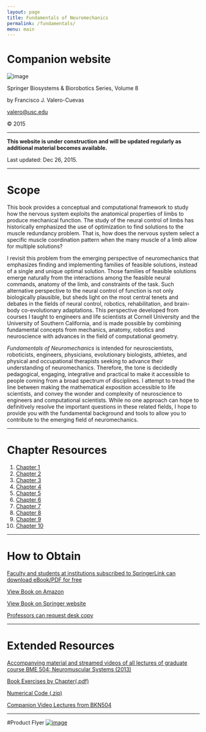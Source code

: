 ```yaml
---
layout: page
title: Fundamentals of Neuromechanics
permalink: /fundamentals/
menu: main
---
```

# Companion website
![image](https://cloud.githubusercontent.com/assets/4623063/12007743/85617314-abc7-11e5-9fbc-324daf52acbe.png)


Springer Biosystems & Biorobotics Series, Volume 8

by Francisco J. Valero-Cuevas

valero@usc.edu

© 2015

__________

**This website is under construction and will be updated regularly as additional material becomes available.**

Last updated: Dec 26, 2015.

________________

# Scope

This book provides a conceptual and computational framework to study how the nervous system exploits the anatomical properties of limbs to produce mechanical function. The study of the neural control of limbs has historically emphasized the use of optimization to find solutions to the muscle redundancy problem. That is, how does the nervous system select a specific muscle coordination pattern when the many muscle of a limb allow for multiple solutions? 

I revisit this problem from the emerging perspective of neuromechanics that emphasizes finding and implementing families of feasible solutions, instead of a single and unique optimal solution. Those families of feasible solutions emerge naturally from the interactions among the feasible neural commands, anatomy of the limb, and constraints of the task. Such alternative perspective to the neural control of function is not only biologically plausible, but sheds light on the most central tenets and debates in the fields of neural control, robotics, rehabilitation, and brain-body co-evolutionary adaptations. This perspective developed from courses I taught to engineers and life scientists at Cornell University and the University of Southern California, and is made possible by combining fundamental concepts from mechanics, anatomy, robotics and neuroscience with advances in the field of computational geometry. 

*Fundamentals of Neuromechanics* is intended for neuroscientists, roboticists, engineers, physicians, evolutionary biologists, athletes, and physical and occupational therapists seeking to advance their understanding of neuromechanics. Therefore, the tone is decidedly pedagogical, engaging, integrative and practical to make it accessible to people coming from a broad spectrum of disciplines. I attempt to tread the line between making the mathematical exposition accessible to life scientists, and convey the wonder and complexity of neuroscience to engineers and computational scientists. While no one approach can hope to definitively resolve the important questions in these related fields, I hope to provide you with the fundamental background and tools to allow you to contribute to the emerging field of neuromechanics. 

________

# Chapter Resources

1. [Chapter 1](http://usc-bbdl.github.io/book_chapters/ch1.html)
2. [Chapter 2](http://usc-bbdl.github.io/book_chapters/ch2.html)
3. [Chapter 3](http://usc-bbdl.github.io/book_chapters/ch3.html)
4. [Chapter 4](http://usc-bbdl.github.io/book_chapters/ch4.html)
5. [Chapter 5](http://usc-bbdl.github.io/book_chapters/ch5.html)
6. [Chapter 6](http://usc-bbdl.github.io/book_chapters/ch6.html)
7. [Chapter 7](http://usc-bbdl.github.io/book_chapters/ch7.html)
8. [Chapter 8](http://usc-bbdl.github.io/book_chapters/ch8.html)
9. [Chapter 9](http://usc-bbdl.github.io/book_chapters/ch9.html)
10. [Chapter 10](http://usc-bbdl.github.io/book_chapters/ch10.html)


_______________________

# How to Obtain

[Faculty and students at institutions subscribed to SpringerLink can download eBook/PDF for free](http://link.springer.com/content/pdf/10.1007/978-1-4471-6747-1.pdf)

[View Book on Amazon](http://www.amazon.com/Fundamentals-Neuromechanics-Biosystems-Biorobotics-Valero-Cuevas/dp/1447167465/ref=sr_1_1?ie=UTF8&qid=1451158117&sr=8-1&keywords=valero-cuevas)

[View Book on Springer website](http://www.springer.com/us/book/9781447167464)

[Professors can request desk copy](http://www.springer.com/services+for+this+book?SGWID=0-1772415-3261-0-9781447167464)

_______________________

# Extended Resources

[Accompanying material and streamed videos of all lectures of graduate course BME 504: Neuromuscular Systems (2013)](http://bbdl.usc.edu/BMEBKN504.php)

[Book Exercises by Chapter(.pdf)](https://github.com/usc-bbdl/usc-bbdl.github.io/files/72510/Exercises_V1_0.pdf)

[Numerical Code (.zip)](https://github.com/usc-bbdl/usc-bbdl.github.io/files/72511/Numerical_Code_V1_0.zip)

[Companion Video Lectures from BKN504](http://bbdl.usc.edu/BMEBKN504.php)

________________

#Product Flyer
[![image](https://cloud.githubusercontent.com/assets/4623063/12007732/ca36c65c-abc6-11e5-88f2-2c4f559af692.png)](http://www.springer.com/cda/content/document/productFlyer/productFlyer_978-1-4471-6746-4.pdf?SGWID=0-0-1297-177589478-0)

